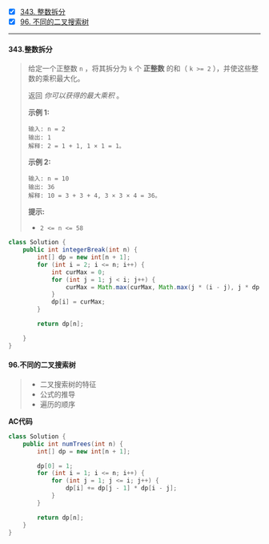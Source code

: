 - [x] [343. 整数拆分](https://leetcode.cn/problems/integer-break/)
- [x] [96. 不同的二叉搜索树](https://leetcode.cn/problems/unique-binary-search-trees/)

----

#### 343.整数拆分

>给定一个正整数 `n` ，将其拆分为 `k` 个 **正整数** 的和（ `k >= 2` ），并使这些整数的乘积最大化。
>
>返回 *你可以获得的最大乘积* 。
>
> 
>
>**示例 1:**
>
>```
>输入: n = 2
>输出: 1
>解释: 2 = 1 + 1, 1 × 1 = 1。
>```
>
>**示例 2:**
>
>```
>输入: n = 10
>输出: 36
>解释: 10 = 3 + 3 + 4, 3 × 3 × 4 = 36。
>```
>
> 
>
>**提示:**
>
>- `2 <= n <= 58`

```java
class Solution {
    public int integerBreak(int n) {
        int[] dp = new int[n + 1];
        for (int i = 2; i <= n; i++) {
            int curMax = 0;
            for (int j = 1; j < i; j++) {
                curMax = Math.max(curMax, Math.max(j * (i - j), j * dp[i - j]));
            }
            dp[i] = curMax;
        }

        return dp[n];

    }
}
```



#### 96.不同的二叉搜索树

>* 二叉搜索树的特征
>* 公式的推导
>* 遍历的顺序

**AC代码**

```java
class Solution {
    public int numTrees(int n) {
        int[] dp = new int[n + 1];

        dp[0] = 1;
        for (int i = 1; i <= n; i++) {
            for (int j = 1; j <= i; j++) {
                dp[i] += dp[j - 1] * dp[i - j];
            }
        }

        return dp[n];
    }
}
```

